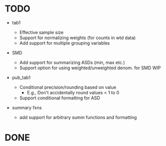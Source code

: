 # TODO

- tab1 
  - Effective sample size
  - Support for normalizing weights (for counts in wtd data)
  - Add support for multiple grouping variables

- SMD
  - Add support for summarizing ASDs (min, max etc.)
  - Support option for using weighted/unweighted denom. for SMD WIP

- pub_tab1
  - Conditional precision/rounding based on value
    - E.g., Don't accidentally round values < 1 to 0
  - Support conditional formatting for ASD

- summary fxns
  - add support for arbitrary summ functions and formatting

# DONE
